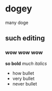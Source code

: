 # dogey
many doge
## such editing
### wow wow wow
**so bold**
*much italics*
* how bullet
* very bullet
* never bullet
